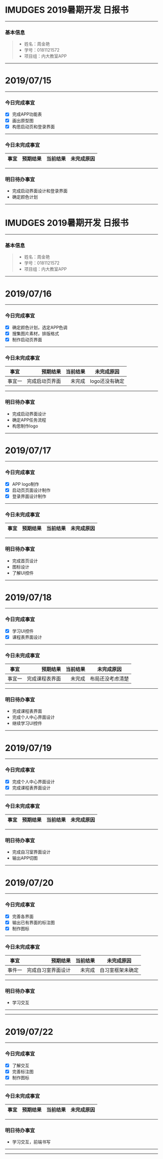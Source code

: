 # IMUDGES 2019暑期开发 日报书

------

### 基本信息

> - 姓名：周金艳
> - 学号：0181121572
> - 项目组：内大教室APP

------

# 2019/07/15

------

### 今日完成事宜

- [x] 完成APP功能表
- [x] 画出原型图
- [x] 构思启动页和登录界面
------

### 今日未完成事宜

| 事宜   | 预期结果 | 当前结果 | 未完成原因 |
| ------ | -------: | -------: | :--------: |

------

### 明日待办事宜

- 完成启动界面设计和登录界面
-  确定颜色计划

------

# IMUDGES 2019暑期开发 日报书

------

### 基本信息

> - 姓名：周金艳
> - 学号：0181121572
> - 项目组：内大教室APP

------

# 2019/07/16

------

### 今日完成事宜

- [x] 确定颜色计划，选定APP色调
- [x] 搜集图片素材，排版格式
- [x] 制作启动页界面
------

### 今日未完成事宜

| 事宜   | 预期结果 | 当前结果 | 未完成原因 |
| ------ | -------: | -------: | :--------: |
|  事宜一  |完成启动页界面 | 未完成 | logo还没有确定 |

------

### 明日待办事宜

- 完成启动界面设计
- 确定APP任务流程
- 构思制作logo

------

# 2019/07/17

------

### 今日完成事宜

- [x] APP logo制作
- [x] 启动页页面设计制作
- [x] 登录界面设计制作
------

### 今日未完成事宜

| 事宜   | 预期结果 | 当前结果 | 未完成原因 |
| ------ | -------: | -------: | :--------: |
------

### 明日待办事宜

- 完成首页设计
- 图标设计
- 了解UI控件

------

# 2019/07/18

------

### 今日完成事宜

- [x] 学习UI控件
- [x] 课程表界面设计

------

### 今日未完成事宜

| 事宜   | 预期结果 | 当前结果 | 未完成原因 |
| ------ | -------: | -------: | :--------: |
|  事宜一  |完成课程表界面 | 未完成 | 布局还没考虑清楚 |

------

### 明日待办事宜

- 完成课程表界面
- 完成个人中心界面设计
- 继续学习UI控件


------

# 2019/07/19

------

### 今日完成事宜

- [x] 完成个人中心界面设计
- [x] 完成课程表界面设计

------

### 今日未完成事宜

| 事宜   | 预期结果 | 当前结果 | 未完成原因 |
| ------ | -------: | -------: | :--------: |

------

### 明日待办事宜

- 完成自习室界面设计
- 输出APP切图


------

# 2019/07/20

------

### 今日完成事宜

- [x] 完善各界面
- [x] 输出已有界面的标注图
- [x] 制作图标

------

### 今日未完成事宜

| 事宜   | 预期结果 | 当前结果 | 未完成原因 |
| ------ | -------: | -------: | :--------: |
|事件一 |完成自习室界面设计|未完成 | 自习室框架未确定 |

------

### 明日待办事宜

- 学习交互

------

------

# 2019/07/22

------

### 今日完成事宜
- [x] 了解交互
- [x] 完善标注图
- [x] 制作图标

------

### 今日未完成事宜

| 事宜   | 预期结果 | 当前结果 | 未完成原因 |
| ------ | -------: | -------: | :--------: |

------

### 明日待办事宜

- 学习交互，前端书写

------

------




